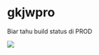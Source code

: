 # gkjwpro

Biar tahu build status di PROD

![](https://my.domcloud.co/api/webhook/status/23?key=6ca1d8f9&type=badge&style=for-the-badge)
